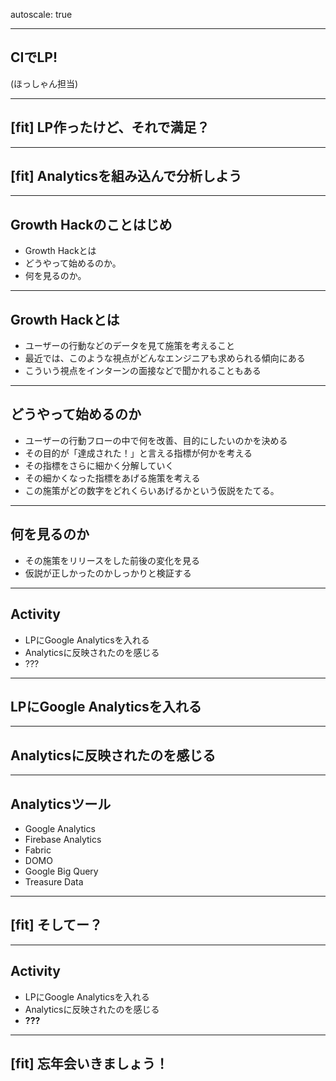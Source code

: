autoscale: true



---

## CIでLP!
(ほっしゃん担当)

---

## [fit] LP作ったけど、それで満足？

---

## [fit] Analyticsを組み込んで分析しよう

---

## Growth Hackのことはじめ
- Growth Hackとは
- どうやって始めるのか。
- 何を見るのか。

---

## Growth Hackとは
- ユーザーの行動などのデータを見て施策を考えること
- 最近では、このような視点がどんなエンジニアも求められる傾向にある
- こういう視点をインターンの面接などで聞かれることもある

---

## どうやって始めるのか
- ユーザーの行動フローの中で何を改善、目的にしたいのかを決める
- その目的が「達成された！」と言える指標が何かを考える
- その指標をさらに細かく分解していく
- その細かくなった指標をあげる施策を考える
- この施策がどの数字をどれくらいあげるかという仮説をたてる。

---

## 何を見るのか
- その施策をリリースをした前後の変化を見る
- 仮説が正しかったのかしっかりと検証する

---

## Activity
- LPにGoogle Analyticsを入れる
- Analyticsに反映されたのを感じる
- ???

---

## LPにGoogle Analyticsを入れる

---

## Analyticsに反映されたのを感じる

---

## Analyticsツール
- Google Analytics
- Firebase Analytics
- Fabric
- DOMO
- Google Big Query
- Treasure Data

---

## [fit] そしてー？

---

## Activity
- LPにGoogle Analyticsを入れる
- Analyticsに反映されたのを感じる
- __**???**__

---

## [fit] 忘年会いきましょう！
